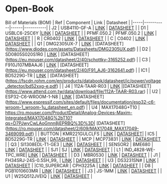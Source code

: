 # Open-Book
Bill of Materials (BOM)
| Ref | Component | Link | Datasheet |
|-----|-----------|------|-----------|
| J2 | USB4110-GF-A | [LINK](https://ro.mouser.com/ProductDetail/GCT/USB4110-GF-A?qs=KUoIvG%2F9IlYiZvIXQjyJeA%3D%3D) | [DATASHEET](https://ro.mouser.com/datasheet/2/837/GCT_USB4110_Product_Drawing___20k_cycles-3455479.pdf) |
| D1 | USBLC6-2SC6Y |[LINK](https://ro.mouser.com/ProductDetail/STMicroelectronics/USBLC6-2SC6Y?qs=gNDSiZmRJS%2FOgDexvXkdow%3D%3D) | [DATASHEET](https://ro.mouser.com/datasheet/2/389/usblc6_2sc6y-1852505.pdf) |
| PFMF.050.2 | PFMF.050.2 | [LINK](https://ro.mouser.com/ProductDetail/Schurter/PFMF.010.2?qs=1auRipcfynCnJdD0clLSNw%3D%3D) | [DATASHEET](https://ro.mouser.com/datasheet/2/358/typ_PFMF-1275918.pdf) |
| R | CR0402 | [LINK](https://ro.mouser.com/ProductDetail/Bourns/CR0402-FX-78R7GLF?qs=ePR1ZvdkOKLVu%2FTT5yAHeA%3D%3D) | 
 [DATASHEET](https://ro.mouser.com/datasheet/2/54/cr-1858361.pdf) |
| C | C0402 | [LINK](https://ro.mouser.com/ProductDetail/KEMET/C0402C475K8PACTU?qs=ulEaXIWI0c9ebKRT3r3htg%3D%3D) | [DATASHEET](https://ro.mouser.com/datasheet/2/447/KEM_C1006_X5R_SMD-3316465.pdf) |
| Q1 | DMG2305UX-7 | [LINK](https://ro.mouser.com/ProductDetail/Diodes-Incorporated/DMG2305UX-7?qs=L1DZKBg7t5F%2FNBHrjfxC%252Bg%3D%3D) | [DATASHEET] (https://www.diodes.com/assets/Datasheets/DMG2305UX.pdf) |
| D2 | SD0805S020S1R0 | [LINK](https://eu.mouser.com/ProductDetail/KYOCERA-AVX/SD0805S020S1R0?qs=jCA%252BPfw4LHbpkAoSnwrdjw%3D%3D) | [DATASHEET] (https://eu.mouser.com/datasheet/2/40/schottky-3165252.pdf) |
| C3 | F910J107MBAAJ6 | [LINK](https://eu.mouser.com/ProductDetail/KYOCERA-AVX/F910J107MBAAJ6?qs=PqoDHHvF649LraCA%2FjeGXg%3D%3D) | [DATASHEET] (https://eu.mouser.com/datasheet/2/40/F91_AJ6-3162641.pdf) |
| IC1 | BD5229G-TR | [LINK](https://ro.mouser.com/ProductDetail/ROHM-Semiconductor/BD5229G-TR?qs=4kLU8WoGk0vvnhrrYwdszw%3D%3D&_gl=1*14qx4c6*_ga*NDQxMDcxNDk3LjE3NDI4NDIxODY.*_ga_15W4STQT4T*MTc0MzQ1MzQ2Ny4xMy4xLjE3NDM0NTU3MDcuNDIuMC4w) | [DATASHEET] (https://fscdn.rohm.com/en/products/databook/datasheet/ic/power/voltage_detector/bd52xxg-e.pdf) |
| J4 | 112A-TAAR-R03 | [LINK](https://store.comet.srl.ro/Catalogue/Product/43497/) |[DATASHEET] (https://www.attend.com.tw/data/download/file/112A-TAAR-R03.rar) |
| U2 | ESP32-C6-WROOM-1-N8 | [LINK](https://componentsearchengine.com/prices/ESP32-C6-WROOM-1-N8?manufacturer=Espressif%20Systems) | [DATASHEET] (https://www.espressif.com/sites/default/files/documentation/esp32-c6-wroom-1_wroom-1u_datasheet_en.pdf) |
| U4 | MAX17048G+T10 | https://ro.mouser.com/ProductDetail/Analog-Devices-Maxim-Integrated/MAX17048G%2bT10?qs=D7PJwyCwLAoGnnn8jEPRBQ%3D%3D| [DATASHEET] (https://ro.mouser.com/datasheet/2/609/MAX17048_MAX17049-3469099.pdf) |
| BUTTON | KMR221GULCLFS | [LINK](https://ro.mouser.com/ProductDetail/CK/KMR221GULCLFS?qs=u2NJ%252B70r0goBXaNk7IrU0Q%3D%3D) | [DATASHEET](https://www.ckswitches.com/media/1479/kmr2.pdf )|
| IC5 | BD5229G-TR | [LINK](https://www.mouser.com/)  | [DATASHEET](https://www.onsemi.com/pub/Collateral/MBR0530T1-D.PDF) |
| MCP | MCP73831 | [LINK](https://www.mouser.com/)  | [DATASHEET](https://www.onsemi.com/pub/Collateral/MBR0530T1-D.PDF) |
| Q3 | SI1308EDL-T1-GE3 | [LINK](https://www.mouser.com/)  | [DATASHEET](https://www.onsemi.com/pub/Collateral/MBR0530T1-D.PDF) |
| SENSOR2 | BME680 | [LINK](https://www.mouser.com/)  | [DATASHEET](https://www.onsemi.com/pub/Collateral/MBR0530T1-D.PDF) |
| SJ1 | SJ | [LINK](https://www.mouser.com/)  | [DATASHEET](https://www.onsemi.com/pub/Collateral/MBR0530T1-D.PDF) |
| L1 |  IND_4828-WE-TPC_WRE| [LINK](https://www.mouser.com/)  | [DATASHEET](https://www.onsemi.com/pub/Collateral/MBR0530T1-D.PDF) |
| D3 | MBR0530 | [LINK](https://www.mouser.com/)  | [DATASHEET](https://www.onsemi.com/pub/Collateral/MBR0530T1-D.PDF) |
| J1 | FH34SRJ-24S-0.5SH_99_ | [LINK](https://www.mouser.com/)  | [DATASHEET](https://www.onsemi.com/pub/Collateral/MBR0530T1-D.PDF) |
| U3 | DS3231SN# | [LINK](https://www.mouser.com/)  | [DATASHEET](https://www.onsemi.com/pub/Collateral/MBR0530T1-D.PDF) |
|C10_SUPERCAR | CPH3225A | [LINK](https://www.mouser.com/)  | [DATASHEET](https://www.onsemi.com/pub/Collateral/MBR0530T1-D.PDF) |
| D8 | PGB1010603MR | [LINK](https://www.mouser.com/) | [DATASHEET](https://www.onsemi.com/pub/Collateral/MBR0530T1-D.PDF) |
| J3 | JS-1MM | [LINK](https://www.mouser.com/)  | [DATASHEET](https://www.onsemi.com/pub/Collateral/MBR0530T1-D.PDF) |
| U1 | W25Q512JVEIQ | [LINK](https://www.mouser.com/) | [DATASHEET](https://www.onsemi.com/pub/Collateral/MBR0530T1-D.PDF) |
